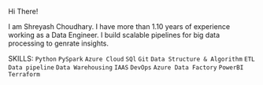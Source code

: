 Hi There! 

I am Shreyash Choudhary. I have more than 1.10 years of experience working as a Data Engineer. I build scalable pipelines for big data processing to genrate insights.

SKILLS: `Python` `PySpark` `Azure Cloud` `SQl` `Git` `Data Structure & Algorithm` `ETL` `Data pipeline` `Data Warehousing` `IAAS` `DevOps` `Azure Data Factory` `PowerBI` `Terraform`


